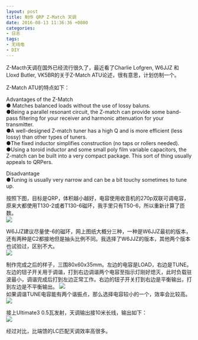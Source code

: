 ```yaml
---
layout: post
title: 制作 QRP Z-Match 天调
date: 2016-08-13 11:36:36 +0800
categories:
- 日志
tags:
- 无线电
- DIY
---
```


Z-Macth天调在国外已经流行很久了，最近看了Charlie Lofgren, W6JJZ 和 Lloxd Butler, VK5BR的关于Z-Match ATU论述，很有意思，计划仿制一个。    

Z-Match ATU的特点如下：    

Advantages of the Z-Match     
● Matches balanced loads without the use of lossy baluns.    
●Being a parallel resonant circuit, the Z-match can provide some band-pass filtering for your receiver and harmonic attenuation for your transmitter.    
●A well-designed Z-match tuner has a high Q and is more efficient (less lossy) than other types of tuners.    
●The fixed inductor simplifies construction (no taps or rollers needed).    
●Using a toroid inductor and some small poly film variable capacitors, the Z-match can be built into a very compact package. This sort of thing usually appeals to QRPers.    

Disadvantage      
●Tuning is usually very narrow and can be a bit touchy sometimes to tune up.    

按照下图，目标是QRP，体积越小越好，电容使用收音机的270p双联可调电容，原来大都使用T130-2或者T130-6磁环，我手里只有T50-6，所以重新计算了匝数。    
![](https://github.com/bh3nvn/bh3nvn.github.io/raw/master/image/2016/2016-08-12-01.jpg)     	

W6JJZ建议尽量使-6的磁环，网上图纸大概分三种，一种是W6JJZ最初的版本，还有两种是C2都接地但是抽头比例不同。我选择了W6JJZ的版本，其他两个版本也试验过，区别不大。    
![](https://github.com/bh3nvn/bh3nvn.github.io/raw/master/image/2016/2016-08-12-04.jpg)     

制作完成之后的样子，三围80x60x35mm。左边的电容是LOAD，右边是TUNE。左边的钮子开关用于调谐，打到右边调谐两个电容至指示灯刚好熄灭，此时负载驻波最小，调谐完成后打到左边正常工作。右边的钮子开关打到右边是平衡输出，打到左边是不平衡输出。    ![](https://github.com/bh3nvn/bh3nvn.github.io/raw/master/image/2016/2016-08-12-00.jpg)     		  
如果调谐TUNE电容能有两个谐振点，那么选择电容较小的一个，效率会比较高。    
![](https://github.com/bh3nvn/bh3nvn.github.io/raw/master/image/2016/2016-08-12-02.jpg)     		


接上Ultimate3 0.5瓦发射，天调输出接10米长线，输出如下：    
![](https://github.com/bh3nvn/bh3nvn.github.io/raw/master/image/2016/2016-08-12-03.jpg)     		

经过对比，比端馈的LC匹配天调效率高很多。


